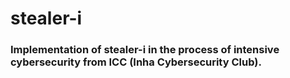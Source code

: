 # stealer-i

### Implementation of stealer-i in the process of intensive cybersecurity from ICC (Inha Cybersecurity Club).